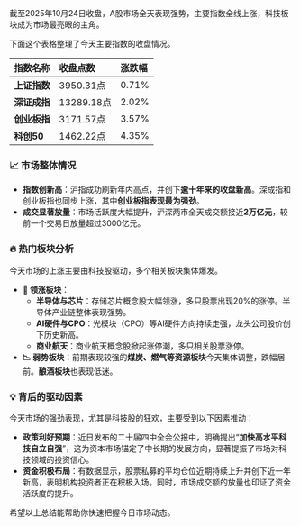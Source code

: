 截至2025年10月24日收盘，A股市场全天表现强势，主要指数全线上涨，科技板块成为市场最亮眼的主角。

下面这个表格整理了今天主要指数的收盘情况。

| **指数名称** | **收盘点数** | **涨跌幅** |
| :--- | :--- | :--- |
| **上证指数** | 3950.31点 | 0.71% |
| **深证成指** | 13289.18点 | 2.02% |
| **创业板指** | 3171.57点 | 3.57% |
| **科创50** | 1462.22点 | 4.35% |

### 📈 市场整体情况
*   **指数创新高**：沪指成功刷新年内高点，并创下**逾十年来的收盘新高**。深成指和创业板指也同步上涨，其中**创业板指表现最为强劲**。
*   **成交显著放量**：市场活跃度大幅提升，沪深两市全天成交额接近**2万亿元**，较前一个交易日放量超过3000亿元。

### 🔥 热门板块分析
今天市场的上涨主要由科技股驱动，多个相关板块集体爆发。

*   **🌟 领涨板块**：
    *   **半导体与芯片**：存储芯片概念股大幅领涨，多只股票出现20%的涨停。半导体产业链整体表现强势。
    *   **AI硬件与CPO**：光模块（CPO）等AI硬件方向持续走强，龙头公司股价创下历史新高。
    *   **商业航天**：商业航天概念股掀起涨停潮，多只相关股票涨停。
*   **📉 弱势板块**：前期表现较强的**煤炭、燃气等资源板块**今天集体调整，跌幅居前。**酿酒板块**也表现低迷。

### 💡 背后的驱动因素
今天市场的强劲表现，尤其是科技股的狂欢，主要受到以下因素推动：

*   **政策利好预期**：近日发布的二十届四中全会公报中，明确提出“**加快高水平科技自立自强**”，这为资本市场锚定了中长期的发展方向，显著提振了市场对科技领域的投资信心。
*   **资金积极布局**：有数据显示，股票私募的平均仓位近期持续上升并创下近一年新高，表明机构投资者正在积极入场。同时，市场成交额的放量也印证了资金活跃度的提升。

希望以上总结能帮助你快速把握今日市场动态。